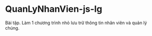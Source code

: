 # QuanLyNhanVien-js-lg
Bài tập. Làm 1 chương trình nhỏ lưu trữ thông tin nhân viên và quản lý chúng.
